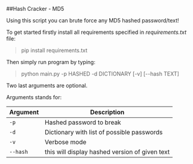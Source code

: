 ##Hash Cracker - MD5
    
Using this script you can brute force any MD5 hashed password/text!

To get started firstly install all requirements specified in *requirements.txt* file:

> pip install requirements.txt

Then simply run program by typing:

> python main.py -p HASHED -d DICTIONARY [-v] [--hash TEXT]

Two last arguments are optional.

Arguments stands for:

| Argument | Description |
| --- | --- |
| `-p` | Hashed password to break |
| `-d` | Dictionary with list of possible passwords |
| `-v` | Verbose mode |
| `--hash` | this will display hashed version of given text |
